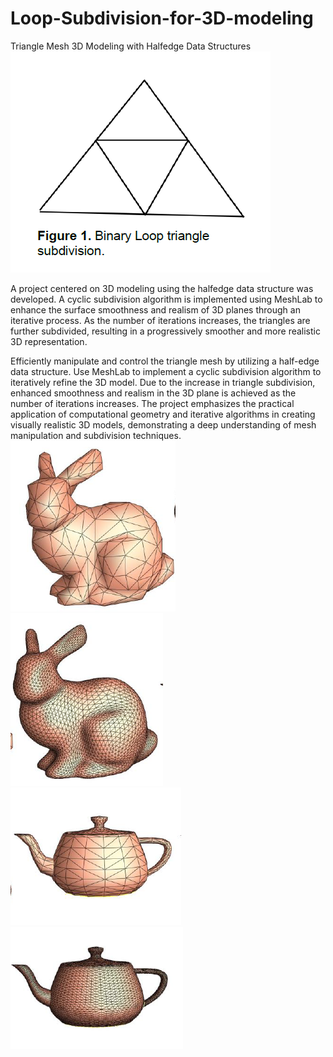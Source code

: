 # Loop-Subdivision-for-3D-modeling

Triangle Mesh 3D Modeling with Halfedge Data Structures
![image](https://github.com/bryanliao24/Loop-Subdivision-for-3D-modeling/blob/main/img/1.PNG)
            
A project centered on 3D modeling using the halfedge data structure was developed. 
A cyclic subdivision algorithm is implemented using MeshLab to enhance the surface smoothness and realism of 3D planes through an iterative process.
As the number of iterations increases, the triangles are further subdivided, resulting in a progressively smoother and more realistic 3D representation.



Efficiently manipulate and control the triangle mesh by utilizing a half-edge data structure.
Use MeshLab to implement a cyclic subdivision algorithm to iteratively refine the 3D model.
Due to the increase in triangle subdivision, enhanced smoothness and realism in the 3D plane is achieved as the number of iterations increases.
The project emphasizes the practical application of computational geometry and iterative algorithms in creating visually realistic 3D models, 
demonstrating a deep understanding of mesh manipulation and subdivision techniques.
![image](https://github.com/bryanliao24/Loop-Subdivision-for-3D-modeling/blob/main/img/2.PNG)
![image](https://github.com/bryanliao24/Loop-Subdivision-for-3D-modeling/blob/main/img/3.PNG)
![image](https://github.com/bryanliao24/Loop-Subdivision-for-3D-modeling/blob/main/img/4.PNG)
![image](https://github.com/bryanliao24/Loop-Subdivision-for-3D-modeling/blob/main/img/5.PNG)
